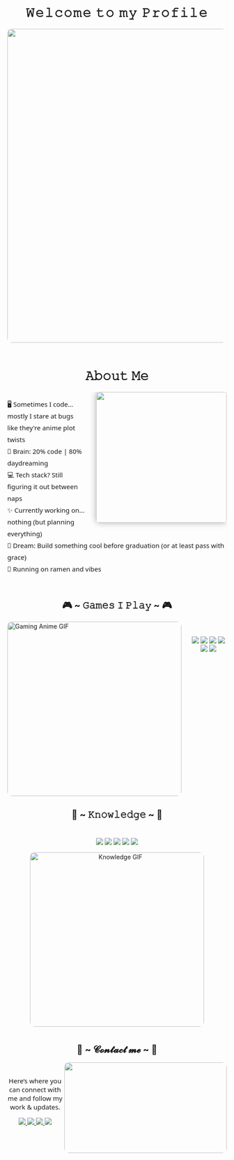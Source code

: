 <!-- Profile Header -->
<h1 align="center" style="font-family: 'Segoe UI', sans-serif; font-weight: 700; letter-spacing: 2px;">
  𝚆𝚎𝚕𝚌𝚘𝚖𝚎 𝚝𝚘 𝚖𝚢 𝙿𝚛𝚘𝚏𝚒𝚕𝚎
</h1>
<div align="center">
  <img src="https://images.gr-assets.com/hostedimages/1412267943ra/11348444.gif" 
       width="720" style="border-radius: 10px; box-shadow: 0 0 20px rgba(255,255,255,0.2);">
</div>

<br>

<!-- About Me -->
<h1 align="center" style="font-family: 'Segoe UI', sans-serif;">𝙰𝚋𝚘𝚞𝚝 𝙼𝚎</h1>
<div style="overflow: hidden; margin-bottom: 40px; font-family: 'Segoe UI', sans-serif; font-size: 15px; line-height: 1.8;">
  <img src="https://giffiles.alphacoders.com/132/132374.gif" 
       align="right" width="300" 
       style="margin-left: 25px; border-radius: 8px; box-shadow: 0 0 15px rgba(0,0,0,0.3);">
  <ul style="list-style: none; padding: 0;">
    <li>🖥️ Sometimes I code... mostly I stare at bugs like they're anime plot twists</li>
    <li>🧠 Brain: 20% code | 80% daydreaming</li>
    <li>💻 Tech stack? Still figuring it out between naps</li>
    <li>✨ Currently working on... nothing (but planning everything)</li>
    <li>🚀 Dream: Build something cool before graduation (or at least pass with grace)</li>
    <li>🍜 Running on ramen and vibes</li>
  </ul>
</div>

<!-- Games Section -->
<h2 align="center">🎮 ~ 𝙶𝚊𝚖𝚎𝚜 𝙸 𝙿𝚕𝚊𝚢 ~ 🎮</h2>
<img src="https://media0.giphy.com/media/v1.Y2lkPTc5MGI3NjExNXAydnBzb2R0ZTZjZHA3ZjVsc2g5Yjk3b29qZWgzM2RkeWN4cHd1eiZlcD12MV9pbnRlcm5hbF9naWZfYnlfaWQmY3Q9Zw/2Pk9newN8fkbu/giphy.gif" 
     width="400" alt="Gaming Anime GIF" align="left" style="margin-right: 20px; border-radius: 10px;">
<div align="center" style="padding-top: 20px;">
  <p>
    <img src="https://img.shields.io/badge/Wuthering%20Waves-%23000000.svg?style=for-the-badge&logo=bytedance&logoColor=white"/>
    <img src="https://img.shields.io/badge/Valorant-%23FF4655.svg?style=for-the-badge&logo=valorant&logoColor=white"/>
    <img src="https://img.shields.io/badge/Sekiro:%20Shadows%20Die%20Twice-%231c1c1c.svg?style=for-the-badge&logo=steam&logoColor=white"/>
    <img src="https://img.shields.io/badge/Naruto%20Storm%204-%23f6b93b.svg?style=for-the-badge&logo=bandai-namco&logoColor=white"/>
    <img src="https://img.shields.io/badge/Far%20Cry%205-%23007396.svg?style=for-the-badge&logo=ubisoft&logoColor=white"/>
    <img src="https://img.shields.io/badge/Jump%20Force-%23000000.svg?style=for-the-badge&logo=bandai-namco&logoColor=white"/>
  </p>
</div>
<br clear="left">

<!-- Knowledge Section -->
<h2 align="center">📇 ~ 𝙺𝚗𝚘𝚠𝚕𝚎𝚍𝚐𝚎 ~ 📇</h2>
<div align="center" style="padding: 10px;">
  <p>
    <img src="https://img.shields.io/badge/C-%2300599C.svg?style=for-the-badge&logo=c&logoColor=white"/>
    <img src="https://img.shields.io/badge/C++-%2300599C.svg?style=for-the-badge&logo=c%2B%2B&logoColor=white"/>
    <img src="https://img.shields.io/badge/Python-%2314354C.svg?style=for-the-badge&logo=python&logoColor=white"/>
    <img src="https://img.shields.io/badge/Figma-%23F24E1E.svg?style=for-the-badge&logo=figma&logoColor=white"/>
    <img src="https://img.shields.io/badge/Arduino_IDE-%230097A7.svg?style=for-the-badge&logo=arduino&logoColor=white"/>
  </p>
  <img src="https://media1.giphy.com/media/v1.Y2lkPTc5MGI3NjExNXV0bHJ0Y2g3cXg2a2IzM2gwdXRjamFzZzNsbHVnd2E2d2VlaXZ0YiZlcD12MV9pbnRlcm5hbF9naWZfYnlfaWQmY3Q9Zw/2XLoAphEiufV6/giphy.gif" 
       width="400" alt="Knowledge GIF" style="border-radius: 10px;">
</div>

<!-- Contact Section -->
<h2 align="center">📝 ~ 𝓒𝓸𝓷𝓽𝓪𝓬𝓽 𝓶𝓮 ~ 📝</h2>
<div align="center">
  <img src="https://i.imgur.com/KXx0cCx.gif" align="right" width="373.5" height="208.5" style="border-radius: 10px;">
</div>
<br>
<p align="center" style="font-family: 'Segoe UI', sans-serif; font-size: 15px;">
  Here’s where you can connect with me and follow my work & updates.
</p>
<p align="center">
  <a href="mailto:niladri246@gmail.com" target="_blank">
    <img src="https://img.shields.io/badge/Email%20Me-D14836?style=for-the-badge&logo=gmail&logoColor=white"/>
  </a>
  <a href="https://www.linkedin.com/in/niladri-sekhar-dutta-96576325b/" target="_blank">
    <img src="https://img.shields.io/badge/LinkedIn%20Profile-0077B5?style=for-the-badge&logo=linkedin&logoColor=white"/>
  </a>
  <a href="https://www.instagram.com/niladri.sd_16/" target="_blank">
    <img src="https://img.shields.io/badge/Instagram-%23E4405F.svg?style=for-the-badge&logo=instagram&logoColor=white"/>
  </a>
  <a href="http://discordapp.com/users/698841300379893791" target="_blank">
    <img src="https://img.shields.io/badge/Discord-%237289DA.svg?style=for-the-badge&logo=discord&logoColor=white"/>
  </a>
</p>
